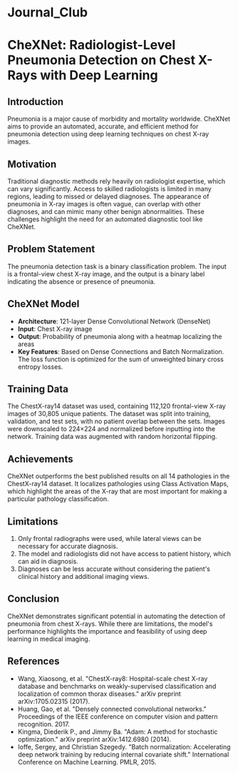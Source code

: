 # Journal_Club

# CheXNet: Radiologist-Level Pneumonia Detection on Chest X-Rays with Deep Learning

## Introduction
Pneumonia is a major cause of morbidity and mortality worldwide. CheXNet aims to provide an automated, accurate, and efficient method for pneumonia detection using deep learning techniques on chest X-ray images.

## Motivation
Traditional diagnostic methods rely heavily on radiologist expertise, which can vary significantly. Access to skilled radiologists is limited in many regions, leading to missed or delayed diagnoses. The appearance of pneumonia in X-ray images is often vague, can overlap with other diagnoses, and can mimic many other benign abnormalities. These challenges highlight the need for an automated diagnostic tool like CheXNet.

## Problem Statement
The pneumonia detection task is a binary classification problem. The input is a frontal-view chest X-ray image, and the output is a binary label indicating the absence or presence of pneumonia.

## CheXNet Model
- **Architecture**: 121-layer Dense Convolutional Network (DenseNet)
- **Input**: Chest X-ray image
- **Output**: Probability of pneumonia along with a heatmap localizing the areas
- **Key Features**: Based on Dense Connections and Batch Normalization. The loss function is optimized for the sum of unweighted binary cross entropy losses.

## Training Data
The ChestX-ray14 dataset was used, containing 112,120 frontal-view X-ray images of 30,805 unique patients. The dataset was split into training, validation, and test sets, with no patient overlap between the sets. Images were downscaled to 224×224 and normalized before inputting into the network. Training data was augmented with random horizontal flipping.

## Achievements
CheXNet outperforms the best published results on all 14 pathologies in the ChestX-ray14 dataset. It localizes pathologies using Class Activation Maps, which highlight the areas of the X-ray that are most important for making a particular pathology classification.

## Limitations
1. Only frontal radiographs were used, while lateral views can be necessary for accurate diagnosis.
2. The model and radiologists did not have access to patient history, which can aid in diagnosis.
3. Diagnoses can be less accurate without considering the patient's clinical history and additional imaging views.

## Conclusion
CheXNet demonstrates significant potential in automating the detection of pneumonia from chest X-rays. While there are limitations, the model's performance highlights the importance and feasibility of using deep learning in medical imaging.

## References
- Wang, Xiaosong, et al. "ChestX-ray8: Hospital-scale chest X-ray database and benchmarks on weakly-supervised classification and localization of common thorax diseases." arXiv preprint arXiv:1705.02315 (2017).
- Huang, Gao, et al. "Densely connected convolutional networks." Proceedings of the IEEE conference on computer vision and pattern recognition. 2017.
- Kingma, Diederik P., and Jimmy Ba. "Adam: A method for stochastic optimization." arXiv preprint arXiv:1412.6980 (2014).
- Ioffe, Sergey, and Christian Szegedy. "Batch normalization: Accelerating deep network training by reducing internal covariate shift." International Conference on Machine Learning. PMLR, 2015.
